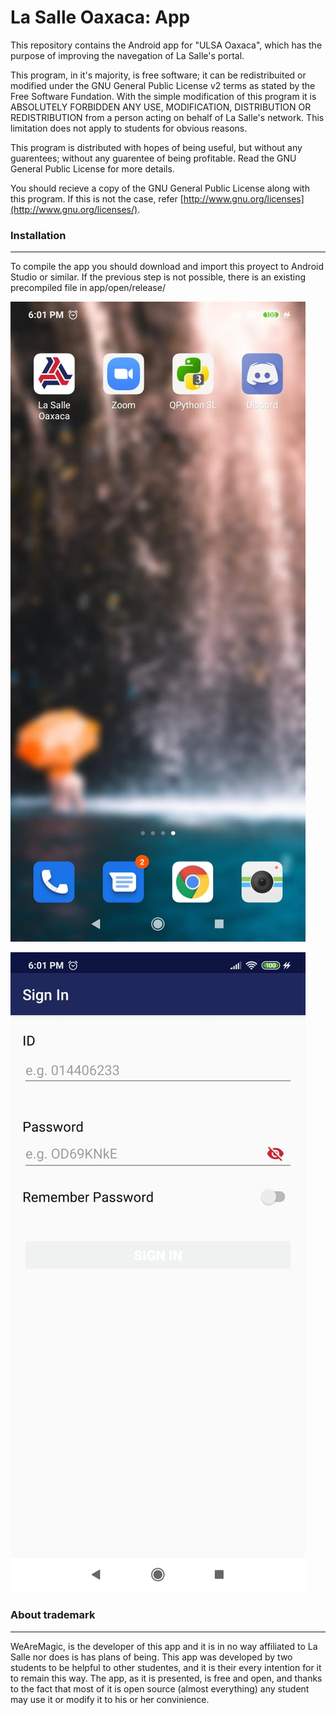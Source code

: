 # La Salle Oaxaca: App

This repository contains the Android app for "ULSA Oaxaca", which has the purpose of improving the navegation of La Salle's portal.

This program, in it's majority, is free software; it can be redistribuited or modified under the GNU General Public License v2 terms as stated by the Free Software Fundation. With the simple modification of this program it is ABSOLUTELY FORBIDDEN ANY USE, MODIFICATION, DISTRIBUTION OR REDISTRIBUTION from a person acting on behalf of La Salle's network. This limitation does not apply to students for obvious reasons.

This program is distributed with hopes of being useful, but without any guarentees; without any guarentee of being profitable. Read the GNU General Public License for more details.

You should recieve a copy of the GNU General Public License along with this program. If this is not the case, refer [http://www.gnu.org/licenses](http://www.gnu.org/licenses/).

### Installation
---
To compile the app you should download and import this proyect to Android Studio or similar.
If the previous step is not possible, there is an existing precompiled file in app/open/release/


![](Screenshots/Screenshot_1.jpeg)

![](Screenshots/Screenshot_2.jpeg)

### About trademark
---
WeAreMagic, is the developer of this app and it is in no way affiliated to La Salle nor does is has plans of being. This app was developed by two students to be helpful to other studentes, and it is their every intention for it to remain this way. The app, as it is presented, is free and open, and thanks to the fact that most of it is open source (almost everything) any student may use it or modify it to his or her convinience.
